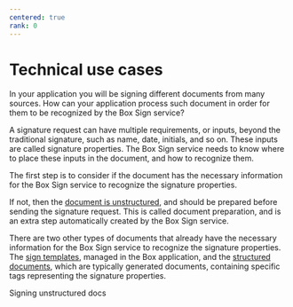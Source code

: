 ```yaml
---
centered: true
rank: 0
---
```


# Technical use cases

In your application you will be signing different documents from many sources. 
How can your application process such document in order for them to be 
recognized by the Box Sign service?

A signature request can have multiple requirements, or inputs, beyond the 
traditional signature, such as name, date, initials, and so on. These inputs 
are called signature properties. The Box Sign service needs to know where to 
place these inputs in the document, and how to recognize them.

The first step is to consider if the document has the necessary information for 
the Box Sign service to recognize the signature properties.

If not, then the [document is unstructured][unstructured-docs], and should be 
prepared before sending the signature request. This is called document 
preparation, and is an extra step automatically created by the Box Sign service.

There are two other types of documents that already have the necessary 
information for the Box Sign service to recognize the signature properties.
The [sign templates][sign-templates], managed in the Box application, and the 
[structured documents][sign-structured-docs], which are typically generated 
documents, containing specific tags representing the signature properties. 

<Next>Signing unstructured docs</Next>

[unstructured-docs]:page://sign/technical-use-cases/sign-unstructured-docs
[sign-templates]:page://sign/technical-use-cases/sign-template
[sign-structured-docs]:page://sign/technical-use-cases/sign-structured-docs